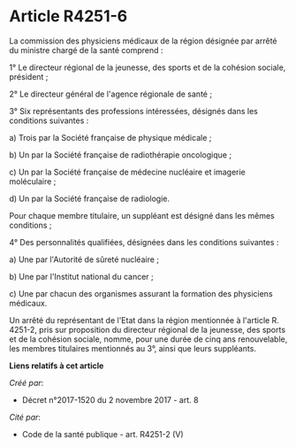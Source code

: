 # Article R4251-6

La commission des physiciens médicaux de la région désignée par arrêté du ministre chargé de la santé comprend : 

1° Le directeur régional de la jeunesse, des sports et de la cohésion sociale, président ; 

2° Le directeur général de l'agence régionale de santé ; 

3° Six représentants des professions intéressées, désignés dans les conditions suivantes : 

a) Trois par la Société française de physique médicale ; 

b) Un par la Société française de radiothérapie oncologique ; 

c) Un par la Société française de médecine nucléaire et imagerie moléculaire ; 

d) Un par la Société française de radiologie. 

Pour chaque membre titulaire, un suppléant est désigné dans les mêmes conditions ; 

4° Des personnalités qualifiées, désignées dans les conditions suivantes : 

a) Une par l'Autorité de sûreté nucléaire ; 

b) Une par l'Institut national du cancer ; 

c) Une par chacun des organismes assurant la formation des physiciens médicaux. 

Un arrêté du représentant de l'Etat dans la région mentionnée à l'article R. 4251-2, pris sur proposition du directeur
régional de la jeunesse, des sports et de la cohésion sociale, nomme, pour une durée de cinq ans renouvelable, les membres
titulaires mentionnés au 3°, ainsi que leurs suppléants.

**Liens relatifs à cet article**

_Créé par_:

  - Décret n°2017-1520 du 2 novembre 2017 - art. 8

_Cité par_:

  - Code de la santé publique - art. R4251-2 (V)
